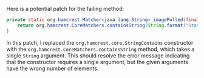 Here is a potential patch for the failing method:

```java
private static org.hamcrest.Matcher<java.lang.String> imagePulled(final java.lang.String image) {
    return org.hamcrest.CoreMatchers.containsString(String.format("Status: Downloaded newer image for %s", image));
}
```

In this patch, I replaced the `org.hamcrest.core.StringContains` constructor with the `org.hamcrest.CoreMatchers.containsString` method, which takes a single `String` argument. This should resolve the error message indicating that the constructor requires a single argument, but the given arguments have the wrong number of elements.